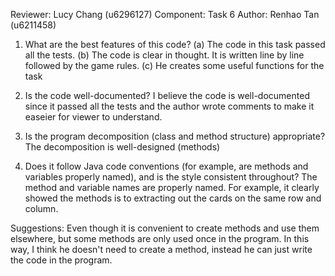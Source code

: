 Reviewer: Lucy Chang (u6296127)
Component: Task 6
Author: Renhao Tan (u6211458)


1. What are the best features of this code?
   (a) The code in this task passed all the tests.
   (b) The code is clear in thought. It is written line by line followed by the game rules.
   (c) He creates some useful functions for the task

2. Is the code well-documented?
   I believe the code is well-documented since it passed all the tests and the author wrote comments to make it easeier for viewer to understand.

3. Is the program decomposition (class and method structure) appropriate?
   The decomposition is well-designed (methods)

4. Does it follow Java code conventions (for example, are methods and variables properly named), and is the style consistent throughout?
   The method and variable names are properly named. For example, it clearly showed the methods is to extracting out the cards on the same row and column. 

Suggestions:
   Even though it is convenient to create methods and use them elsewhere, but some methods are only used once in the program.
   In this way, I think he doesn't need to create a method, instead he can just write the code in the program.